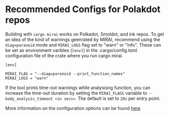 # Recommended Configs for Polakdot repos

Building with `cargo mirai` works on Polkadot, Smoldot, and ink repos. 
To get an idea of the kind of warnings geenrated by MIRAI, recommend using the `diag=paranoid` mode and `MIRAI_LOGS` flag set to "warn" or "info". These can be set as environment varibles (`[env]`) in the .cargo/config.toml configuration file of the crate where you run cargo mirai. 

```
[env]

MIRAI_FLAG = "--diag=paranoid --print_function_names"
MIRAI_LOGS = "warn"
```


If the tool prints time-out warnings while analysisng function, you can increase the time-out duration by setting the `MIRAI_FLAGS` variable to `--body_analysis_timeout <in secs>`. The default is set to `20s` per entry point. 

More information on the configuration options can be found [here](https://github.com/bhargavbh/MIRAI/blob/main/README.md)
